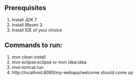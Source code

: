 Prerequisites
-------------

1) Install JDK 7
2) Install Maven 3
3) Install IDE of your choice

Commands to run:
------

1) mvn clean install
2) mvn eclipse:eclipse or mvn idea:idea
3) mvn tomcat:run
4) http://localhost:8080/my-webapp/welcome should come up
